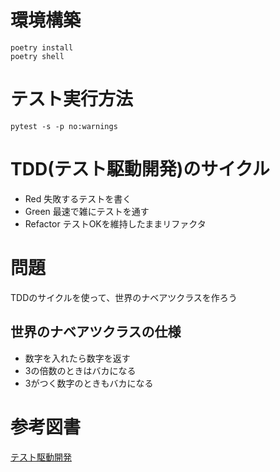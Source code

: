 # 環境構築

```
poetry install
poetry shell
```

# テスト実行方法

```
pytest -s -p no:warnings
```

# TDD(テスト駆動開発)のサイクル

* Red 失敗するテストを書く
* Green 最速で雑にテストを通す
* Refactor テストOKを維持したままリファクタ

# 問題

TDDのサイクルを使って、世界のナベアツクラスを作ろう

## 世界のナベアツクラスの仕様

* 数字を入れたら数字を返す
* 3の倍数のときはバカになる
* 3がつく数字のときもバカになる

# 参考図書

[テスト駆動開発](https://amzn.to/3ubkIVk)
